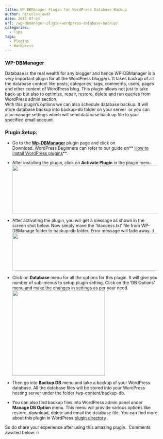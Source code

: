 ```yaml
---
title: WP DBManager Plugin for WordPress Database Backup
author: nitunlanjewar
date: 2011-07-04
url: /wp-dbmanager-plugin-wordpress-database-backup/
categories:
  - Tips
tags:
  - Plugins
  - Wordpress
---
```

### WP-DBManager

Database is the real wealth for any blogger and hence WP-DBManager is a very important plugin for all the WordPress bloggers. It takes backup of all the database content like posts, categories, tags, comments, users, pages and other content of WordPress blog. This plugin allows not just to take back-up but also to optimize, repair, restore, delete and run queries from WordPress admin section.  
With this plugin&#8217;s options we can also schedule database backup. It will store database backup into backup-db folder on your server  or you can also manage settings which will send database back up file to your specified email account.

### Plugin Setup:

  * Go to the <a href="http://wordpress.org/extend/plugins/wp-dbmanager/" onclick="_gaq.push(['_trackEvent', 'outbound-article', 'http://wordpress.org/extend/plugins/wp-dbmanager/', 'Wp-DBManager']);" ><strong>Wp-DBManager</strong></a> plugin page and click on Download. WordPress Beginners can refer to our guide on** [How to Install WordPress plugins][1]**.
  * After installing the plugin, click on **Activate Plugin** in the plugin menu.
[<img class="alignnone size-large  wp-image-50283" src="http://cdn.devilsworkshop.org/files/2011/07/WpVeda-Plugin-Install1-520x159.png" alt="" width="520" height="159" />][2]

  * After activating the plugin, you will get a message as shown in the screen shot below. Now simply move the &#8216;htaccess.txt&#8217; file from WP-DBManage folder to backup-db folder. Error message will fade away. <img src="http://devilsworkshop.org/wp-includes/images/smilies/simple-smile.png" alt=":)" class="wp-smiley" style="height: 1em; max-height: 1em;" />
[<img class="alignnone size-large wp-image-2623" src="http://cdn.devilsworkshop.org/files/2011/07/WpVeda-backup-plugin1-520x123.png" alt="" width="520" height="123" />][3]

  * Click on **Database** menu for all the options for this plugin. It will give you number of sub-menus to setup plugin setting. Click on the &#8216;DB Options&#8217; menu and make the changes in settings as per your need.
[<img class="alignnone size-full wp-image-2624" src="http://cdn.devilsworkshop.org/files/2011/07/WpVeda-plugin11.png" alt="" width="305" height="281" />][4]

  * Then go into **Backup DB** menu and take a backup of your WordPress database. All the database files will be stored into your WordPress hosting server under the folder /wp-content/backup-db.
  * You can also find backup files into WordPress admin panel under **Manage DB Option** menu. This menu will provide various options like restore, download, delete and email the database file.
You can find more about this plugin in WordPress <a href="http://wordpress.org/extend/plugins/wp-dbmanager/" onclick="_gaq.push(['_trackEvent', 'outbound-article', 'http://wordpress.org/extend/plugins/wp-dbmanager/', 'plugin directory']);" >plugin directory</a> .

So do share your experience after using this amazing plugin.  Comments awaited below. <img src="http://devilsworkshop.org/wp-includes/images/smilies/simple-smile.png" alt=":)" class="wp-smiley" style="height: 1em; max-height: 1em;" /></ul>

 [1]: http://devilsworkshop.org/install-wordpress-plugin/
 [2]: http://cdn.devilsworkshop.org/files/2011/07/WpVeda-Plugin-Install1.png
 [3]: http://cdn.devilsworkshop.org/files/2011/07/WpVeda-backup-plugin1.png
 [4]: http://cdn.devilsworkshop.org/files/2011/07/WpVeda-plugin11.png

